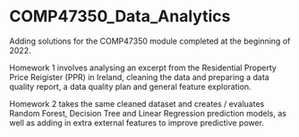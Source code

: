 # COMP47350_Data_Analytics

Adding solutions for the COMP47350 module completed at the beginning of 2022.

Homework 1 involves analysing an excerpt from the Residential Property Price Reigister (PPR) in Ireland, cleaning the data and preparing a data quality report, a data quality plan and general feature exploration.

Homework 2 takes the same cleaned dataset and creates / evaluates Random Forest, Decision Tree and Linear Regression prediction models, as well as adding in extra external features to improve predictive power.
